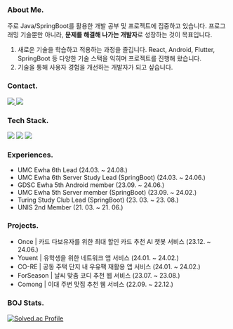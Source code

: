 ### About Me.
주로 Java/SpringBoot를 활용한 개발 공부 및 프로젝트에 집중하고 있습니다.
프로그래밍 기술뿐만 아니라, **문제를 해결해 나가는 개발자**로 성장하는 것이 목표입니다.

1) 새로운 기술을 학습하고 적용하는 과정을 즐깁니다.
React, Android, Flutter, SpringBoot 등 다양한 기술 스택을 익히며 프로젝트를 진행해 왔습니다.
2) 기술을 통해 사용자 경험을 개선하는 개발자가 되고 싶습니다.

### Contact.
<a href="[https://velog.io/@hyeinisfree](https://wlalsu.tistory.com/)"><img src="https://img.shields.io/badge/Tech%20Blog-11B48A?style=flat-square&logo=Vimeo&logoColor=white&link=https://wlalsu.tistory.com/"/>
<a href="mailto:jiminyu0114@gmail.com"><img src="https://img.shields.io/badge/Gmail-d14836?style=flat-square&logo=Gmail&logoColor=white&link=jiminyu0114@gmail.com"/></a>

### Tech Stack.
<img src="https://img.shields.io/badge/Java-007396?style=flat-square&logo=Java&logoColor=white"/> <img src="https://img.shields.io/badge/Spring-6DB33F?style=flat-square&logo=Spring&logoColor=white"/> <img src="https://img.shields.io/badge/SpringBoot-6DB33F?style=flat-square&logo=SpringBoot&logoColor=white"/>

### Experiences.
- UMC Ewha 6th Lead (24.03. ~ 24.08.)
- UMC Ewha 6th Server Study Lead (SpringBoot) (24.03. ~ 24.06.)
- GDSC Ewha 5th Android member (23.09. ~ 24.06.)
- UMC Ewha 5th Server member (SpringBoot) (23.09. ~ 24.02.)
- Turing Study Club Lead (SpringBoot) (23. 03. ~ 23. 08.)
- UNIS 2nd Member (21. 03. ~ 21. 06.)

### Projects.
- Once | 카드 다보유자를 위한 최대 할인 카드 추천 AI 챗봇 서비스 (23.12. ~ 24.06.)
- Youent | 유학생을 위한 네트워크 앱 서비스 (24.01. ~ 24.02.)
- CO-RE | 공동 주택 단지 내 우유팩 재활용 앱 서비스 (24.01. ~ 24.02.)
- ForSeason | 날씨 맞춤 코디 추천 웹 서비스 (23.07. ~ 23.08.)
- Comong | 이대 주변 맛집 추천 웹 서비스 (22.09. ~ 22.12.)

### BOJ Stats.
[![Solved.ac Profile](http://mazassumnida.wtf/api/v2/generate_badge?boj=yujimin0114)](https://solved.ac/yujimin0114/)
